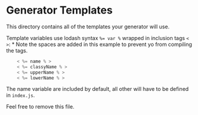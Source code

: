 # Generator Templates

This directory contains all of the templates your generator will use.

Template variables use lodash syntax `%= var %` wrapped in inclusion tags `< >`:
    * Note the spaces are added in this example to prevent yo from compiling the tags.

```javascript
    < %= name % >
    < %= classyName % >
    < %= upperName % >
    < %= lowerName % >
```

The name variable are included by default, all other will have to be defined in `index.js`.

Feel free to remove this file.